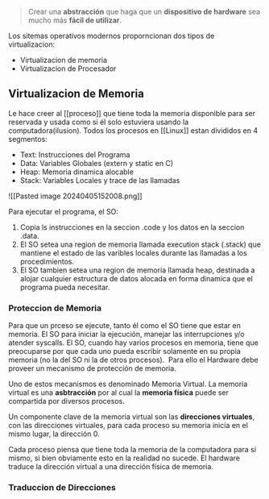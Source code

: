 > Crear una **abstracción** que haga que un **dispositivo de hardware** sea mucho más **fácil de utilizar**.

Los sitemas operativos modernos proporncionan dos tipos de virtualizacion:

- Virtualizacion de memoria
- Virtualizacion de Procesador 

## Virtualizacion de Memoria
Le hace creer al [[proceso]] que tiene toda la memoria disponible para ser reservada y usada como si él solo estuviera usando la computadora(ilusion). Todos los procesos en [[Linux]] estan divididos en 4 segmentos:

- Text: Instrucciones del Programa 
- Data: Variables Globales (extern y static en C)
- Heap: Memoria dinamica alocable 
- Stack: Variables Locales y trace de las llamadas

![[Pasted image 20240405152008.png]]

Para ejecutar el programa, el SO: 
1. Copia ls instrucciones en la seccion .code y los datos en la seccion .data. 
2. El SO setea una region de memoria llamada execution stack (.stack) que mantiene el estado de las varibles locales durante las llamadas a los procedimientos.
3. El SO tambien setea una region de memoria llamada heap, destinada a alojar cualquier estructura de datos alocada en forma dinamica que el programa pueda necesitar.


### Proteccion de Memoria
Para que un prceso se ejecute, tanto él como el SO tiene que estar en memoria. El SO para iniciar la ejecución, manejar las interrupciones y/o atender syscalls. 
El SO, cuando hay varios procesos en memoria, tiene que preocuparse por que cada uno pueda escribir solamente en su propia memoria (no la del SO ni la de otros procesos).  Para ello el Hardware debe proveer un mecanismo de protección de memoria.

Uno de estos mecanismos es denominado Memoria Virtual. La memoria virtual es una **asbtracción** por al cual la **memoria física** puede ser compartida por diversos procesos.

Un componente clave de la memoria virtual son las **direcciones virtuales**, con las direcciones virtuales, para cada proceso su memoria inicia en el mismo lugar, la dirección 0.

Cada proceso piensa que tiene toda la memoria de la computadora para si mismo, si bien obviamente esto en la realidad no sucede. El hardware traduce la dirección virtual a una dirección física de memoria.


### Traduccion de Direcciones 